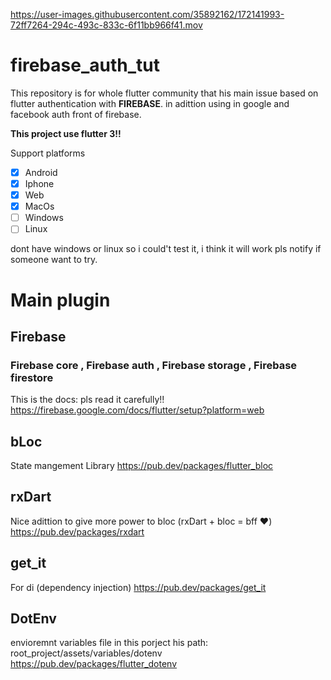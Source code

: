 
https://user-images.githubusercontent.com/35892162/172141993-72ff7264-294c-493c-833c-6f11bb966f41.mov

# firebase_auth_tut
This repository is for whole flutter community that his main issue based on flutter authentication with **FIREBASE**.
in adittion using in google and facebook auth front of firebase.

**This project use flutter 3!!**

Support platforms
- [x] Android
- [x] Iphone
- [x] Web
- [x] MacOs
- [ ] Windows 
- [ ] Linux

dont have windows or linux so i could't test it, i think it will work pls notify if someone want to try.

# Main plugin

## Firebase 
### Firebase core , Firebase auth , Firebase storage , Firebase firestore
This is the docs:
pls read it carefully!!
https://firebase.google.com/docs/flutter/setup?platform=web

## bLoc
State mangement Library
https://pub.dev/packages/flutter_bloc

## rxDart
Nice adittion to give more power to bloc (rxDart + bloc = bff ❤️)
https://pub.dev/packages/rxdart

## get_it
For di (dependency injection)
https://pub.dev/packages/get_it

## DotEnv
envioremnt variables file
in this porject his path:
root_project/assets/variables/dotenv
https://pub.dev/packages/flutter_dotenv




